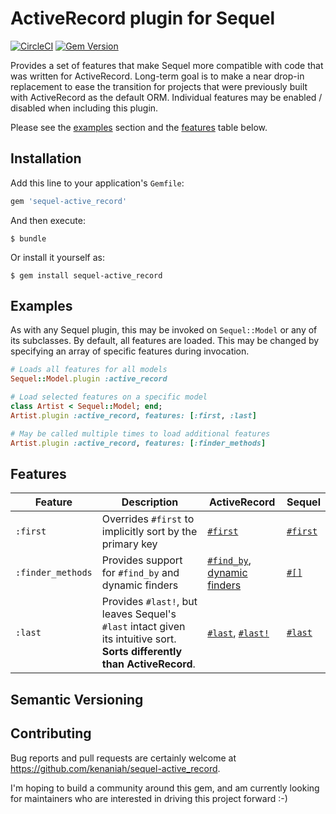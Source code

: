 # ActiveRecord plugin for Sequel

[![CircleCI](https://circleci.com/gh/kenaniah/sequel-active_record/tree/master.svg?style=shield)](https://circleci.com/gh/kenaniah/sequel-active_record/tree/master) [![Gem Version](https://badge.fury.io/rb/sequel-active_record.svg)](https://badge.fury.io/rb/sequel-active_record)

Provides a set of features that make Sequel more compatible with code that was
written for ActiveRecord. Long-term goal is to make a near drop-in replacement
to ease the transition for projects that were previously built with ActiveRecord
as the default ORM. Individual features may be enabled / disabled when including
this plugin.

Please see the [examples](#examples) section and the [features](#features) table
below.

## Installation

Add this line to your application's `Gemfile`:

```ruby
gem 'sequel-active_record'
```

And then execute:

    $ bundle

Or install it yourself as:

    $ gem install sequel-active_record

## Examples

As with any Sequel plugin, this may be invoked on `Sequel::Model` or any of its subclasses. By default, all features are loaded. This may be changed by specifying an array of specific features during invocation.

```ruby
# Loads all features for all models
Sequel::Model.plugin :active_record

# Load selected features on a specific model
class Artist < Sequel::Model; end;
Artist.plugin :active_record, features: [:first, :last]

# May be called multiple times to load additional features
Artist.plugin :active_record, features: [:finder_methods]
```

## Features

| Feature | Description | ActiveRecord | Sequel |
| --- | --- | --- | --- |
| `:first` | Overrides `#first` to implicitly sort by the primary key | [`#first`](http://api.rubyonrails.org/classes/ActiveRecord/FinderMethods.html#method-i-first) | [`#first`](http://sequel.jeremyevans.net/rdoc/classes/Sequel/Dataset.html#method-i-first)
| `:finder_methods` | Provides support for `#find_by` and dynamic finders | [`#find_by`](http://api.rubyonrails.org/classes/ActiveRecord/FinderMethods.html#method-i-find_by), [dynamic finders](http://api.rubyonrails.org/classes/ActiveRecord/Base.html#class-ActiveRecord::Base-label-Dynamic+attribute-based+finders) | [`#[]`](http://sequel.jeremyevans.net/rdoc/classes/Sequel/Model/ClassMethods.html#method-i-5B-5D) |
| `:last` | Provides `#last!`, but leaves Sequel's `#last` intact given its intuitive sort. **Sorts differently than ActiveRecord**. | [`#last`](http://api.rubyonrails.org/classes/ActiveRecord/FinderMethods.html#method-i-last), [`#last!`](http://api.rubyonrails.org/classes/ActiveRecord/FinderMethods.html#method-i-last-21) | [`#last`](http://sequel.jeremyevans.net/rdoc/classes/Sequel/Dataset.html#method-i-last)

## Semantic Versioning



## Contributing

Bug reports and pull requests are certainly welcome at https://github.com/kenaniah/sequel-active_record.

I'm hoping to build a community around this gem, and am currently looking for maintainers
who are interested in driving this project forward :-)
